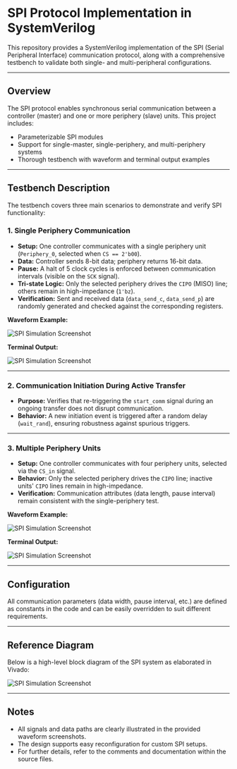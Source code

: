 # SPI Protocol Implementation in SystemVerilog

This repository provides a SystemVerilog implementation of the SPI (Serial Peripheral Interface) communication protocol, along with a comprehensive testbench to validate both single- and multi-peripheral configurations.

---

## Overview

The SPI protocol enables synchronous serial communication between a controller (master) and one or more periphery (slave) units. This project includes:

- Parameterizable SPI modules
- Support for single-master, single-periphery, and multi-periphery systems
- Thorough testbench with waveform and terminal output examples

---

## Testbench Description

The testbench covers three main scenarios to demonstrate and verify SPI functionality:

### 1. Single Periphery Communication

- **Setup:** One controller communicates with a single periphery unit (`Periphery_0`, selected when `CS == 2'b00`).
- **Data:** Controller sends 8-bit data; periphery returns 16-bit data.
- **Pause:** A halt of 5 clock cycles is enforced between communication intervals (visible on the `SCK` signal).
- **Tri-state Logic:** Only the selected periphery drives the `CIPO` (MISO) line; others remain in high-impedance (`1'bz`).
- **Verification:** Sent and received data (`data_send_c`, `data_send_p`) are randomly generated and checked against the corresponding registers.

**Waveform Example:**

![SPI Simulation Screenshot](images/screenshot2.png)

**Terminal Output:**

![SPI Simulation Screenshot](images/screenshot3.png)

---

### 2. Communication Initiation During Active Transfer

- **Purpose:** Verifies that re-triggering the `start_comm` signal during an ongoing transfer does not disrupt communication.
- **Behavior:** A new initiation event is triggered after a random delay (`wait_rand`), ensuring robustness against spurious triggers.

---

### 3. Multiple Periphery Units

- **Setup:** One controller communicates with four periphery units, selected via the `CS_in` signal.
- **Behavior:** Only the selected periphery drives the `CIPO` line; inactive units' `CIPO` lines remain in high-impedance.
- **Verification:** Communication attributes (data length, pause interval) remain consistent with the single-periphery test.

**Waveform Example:**

![SPI Simulation Screenshot](images/screenshot5.png)

**Terminal Output:**

![SPI Simulation Screenshot](images/screenshot6.png)

---

## Configuration

All communication parameters (data width, pause interval, etc.) are defined as constants in the code and can be easily overridden to suit different requirements.

---

## Reference Diagram

Below is a high-level block diagram of the SPI system as elaborated in Vivado:

![SPI Simulation Screenshot](images/screenshot1.png)

---

## Notes

- All signals and data paths are clearly illustrated in the provided waveform screenshots.
- The design supports easy reconfiguration for custom SPI setups.
- For further details, refer to the comments and documentation within the source files.
